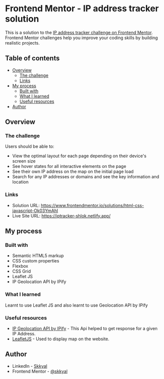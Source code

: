 # Frontend Mentor - IP address tracker solution

This is a solution to the [IP address tracker challenge on Frontend Mentor](https://www.frontendmentor.io/challenges/ip-address-tracker-I8-0yYAH0). Frontend Mentor challenges help you improve your coding skills by building realistic projects.

## Table of contents

- [Overview](#overview)
  - [The challenge](#the-challenge)
  - [Links](#links)
- [My process](#my-process)
  - [Built with](#built-with)
  - [What I learned](#what-i-learned)
  - [Useful resources](#useful-resources)
- [Author](#author)

## Overview

### The challenge

Users should be able to:

- View the optimal layout for each page depending on their device's screen size
- See hover states for all interactive elements on the page
- See their own IP address on the map on the initial page load
- Search for any IP addresses or domains and see the key information and location

### Links

- Solution URL: https://www.frontendmentor.io/solutions/html-css-javascript-Ok03YmAhI
- Live Site URL: https://iptracker-shlok.netlify.app/

## My process

### Built with

- Semantic HTML5 markup
- CSS custom properties
- Flexbox
- CSS Grid
- Leaflet JS
- IP Geolocation API by IPify

### What I learned

Learnt to use Leaflet JS and also learnt to use Geolocation API by IPify

### Useful resources

- [IP Geolocation API by IPify](https://geo.ipify.org/) - This Api helped to get response for a given IP Address.
- [LeafletJS](https://leafletjs.com/) - Used to display map on the website.

## Author

- LinkedIn - [Skkyal](https://www.linkedin.com/in/shlok-kyal-4923a0195/)
- Frontend Mentor - [@skkyal](https://www.frontendmentor.io/profile/skkyal)
